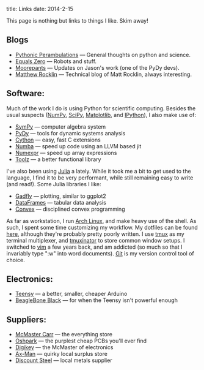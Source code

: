 title: Links
date: 2014-2-15

This page is nothing but links to things I like. Skim away!

## Blogs

- [Pythonic Perambulations](http://jakevdp.github.io/) &mdash; General thoughts on python and science.
- [Equals Zero](http://www.etotheipiplusone.net/) &mdash; Robots and stuff.
- [Moorepants](http://www.moorepants.info/blog/) &mdash; Updates on Jason's work (one of the PyDy devs).
- [Matthew Rocklin](http://matthewrocklin.com/blog/) &mdash; Technical blog of Matt Rocklin, always interesting.

## Software:

Much of the work I do is using Python for scientific computing. Besides the
usual suspects ([NumPy](http://www.numpy.org/), [SciPy](http://scipy.org/),
[Matplotlib](http://matplotlib.org/), and [IPython](http://ipython.org/)), I
also make use of:

- [SymPy](http://sympy.org) &mdash; computer algebra system
- [PyDy](https://github.com/pydy/pydy) &mdash; tools for dynamic systems analysis
- [Cython](http://cython.org/) &mdash; easy, fast C extensions
- [Numba](http://numba.pydata.org/) &mdash; speed up code using an LLVM based jit
- [Numexpr](https://github.com/pydata/numexpr) &mdash; speed up array expressions
- [Toolz](http://toolz.readthedocs.org/en/latest/) &mdash; a better functional library

I've also been using [Julia](http://julialang.org/) a lately. While it took me
a bit to get used to the language, I find it to be very performant, while still
remaining easy to write (and read!). Some Julia libraries I like:

- [Gadfly](https://github.com/dcjones/Gadfly.jl) &mdash; plotting, similar to ggplot2
- [DataFrames](https://github.com/JuliaStats/DataFrames.jl) &mdash; tabular data analysis
- [Convex](https://github.com/JuliaOpt/Convex.jl) &mdash; disciplined convex programming

As far as workstation, I run [Arch Linux](https://www.archlinux.org/), and make
heavy use of the shell. As such, I spent some time customizing my workflow. My
dotfiles can be found [here](https://github.com/jcrist/dotfiles), although
they're probably pretty poorly written. I use
[tmux](http://tmux.sourceforge.net/) as my terminal multiplexer, and
[tmuxinator](https://github.com/tmuxinator/tmuxinator) to store common window
setups. I switched to [vim](http://www.vim.org/) a few years back, and am
addicted (so much so that I invariably type ":w" into word documents).
[Git](http://git-scm.com/) is my version control tool of choice.

## Electronics:

- [Teensy](https://www.pjrc.com/teensy/) &mdash; a better, smaller, cheaper Arduino
- [BeagleBone Black](http://beagleboard.org/black) &mdash; for when the Teensy isn't powerful enough

## Suppliers:

- [McMaster Carr](http://www.mcmaster.com/) &mdash; the everything store
- [Oshpark](https://oshpark.com/) &mdash; the purplest cheap PCBs you'll ever find
- [Digikey](http://www.digikey.com/) &mdash; the McMaster of electronics
- [Ax-Man](http://www.ax-man.com/) &mdash; quirky local surplus store
- [Discount Steel](http://www.discountsteel.com/) &mdash; local metals supplier
